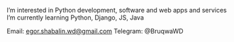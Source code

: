 I’m interested in Python development, software and web apps and services
I’m currently learning Python, Django, JS, Java

Email: egor.shabalin.wd@gmail.com
Telegram: @BruqwaWD
